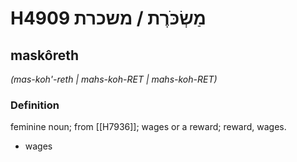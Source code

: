 # H4909 מַשְׂכֹּרֶת / משכרת

## maskôreth

_(mas-koh'-reth | mahs-koh-RET | mahs-koh-RET)_

### Definition

feminine noun; from [[H7936]]; wages or a reward; reward, wages.

- wages
